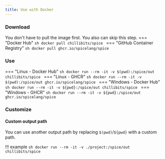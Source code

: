 ```yaml
---
title: Use with Docker
---
```


### Download
You don't have to pull the image first. You also can skip this step.
=== "Docker Hub"
    ```sh
    docker pull chillibits/spice
    ```
=== "GitHub Container Registry"
    ```sh
    docker pull ghcr.io/spicelang/spice
    ```

### Use
=== "Linux - Docker Hub"
    ```sh
    docker run --rm -it -v $(pwd):/spice/out chillibits/spice
    ```
=== "Linux - GHCR"
    ```sh
    docker run --rm -it -v $(pwd):/spice/out ghcr.io/spicelang/spice
    ```
=== "Windows - Docker Hub"
    ```sh
    docker run --rm -it -v ${pwd}:/spice/out chillibits/spice
    ```
=== "Windows - GHCR"
    ```sh
    docker run --rm -it -v ${pwd}:/spice/out ghcr.io/spicelang/spice
    ```

### Customize
#### Custom output path
You can use another output path by replacing `$(pwd)`/`${pwd}` with a custom path.

!!! example
    ```sh
    docker run --rm -it -v ./project:/spice/out chillibits/spice
    ```